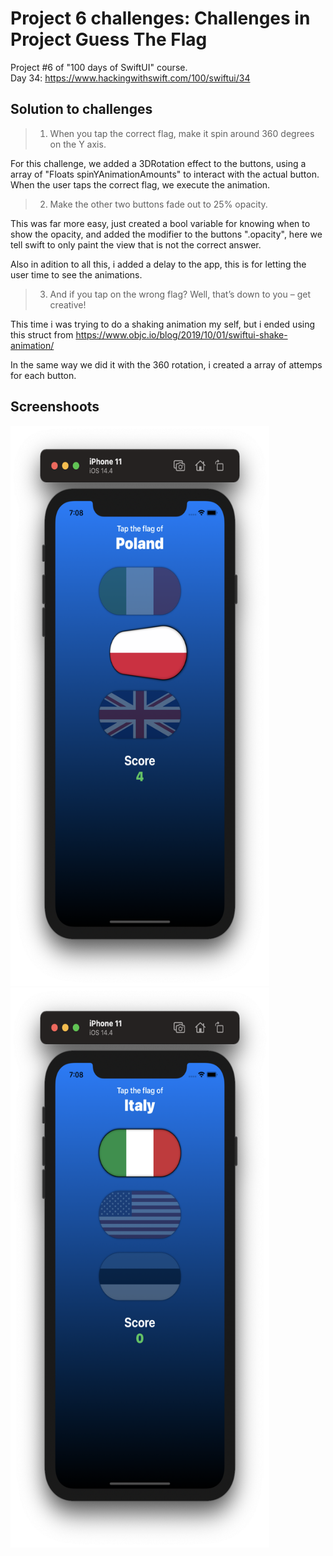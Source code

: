 # Project 6 challenges: Challenges in Project Guess The Flag

Project #6 of "100 days of SwiftUI" course.</br>
Day 34: https://www.hackingwithswift.com/100/swiftui/34

## Solution to challenges

>1. When you tap the correct flag, make it spin around 360 degrees on the Y axis.

For this challenge, we added a 3DRotation effect to the buttons, using a array of "Floats spinYAnimationAmounts" to interact with the
actual button. When the user taps the correct flag, we execute the animation.

>2. Make the other two buttons fade out to 25% opacity.

This was far more easy, just created a bool variable for knowing when to show the opacity, and added the modifier to the buttons ".opacity", here we tell swift to only paint the view that is not the correct answer.

Also in adition to all this, i added a delay to the app, this is for letting the user time to see the animations.

>3. And if you tap on the wrong flag? Well, that’s down to you – get creative!

This time i was trying to do a shaking animation my self, but i ended using this struct from https://www.objc.io/blog/2019/10/01/swiftui-shake-animation/

In the same way we did it with the 360 rotation, i created a array of attemps for each button.

## Screenshoots

<img src="screenshots/rotationAnimation.png" width="414" height="896"/><img src="screenshots/wrongFlag.png" width="414" height="896"/>



